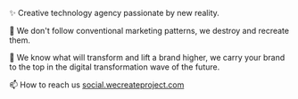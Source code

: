   ✨ Creative technology agency passionate by new reality.

  👀 We don't follow conventional marketing patterns, we destroy and recreate them.

  🌱 We know what will transform and lift a brand higher, we carry your brand to the 
  top in the digital transformation wave of the future.

  📫 How to reach us <a href="http://social.wecreateproject.com" target="_blank" rel="noopener noreferrer">social.wecreateproject.com</a>

<!---
wecreateproject/wecreateproject is a ✨ special ✨ repository because its `README.md` (this file) appears on your GitHub profile.
You can click the Preview link to take a look at your changes.
--->

